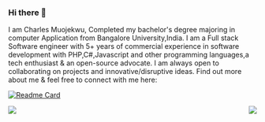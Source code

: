 ### Hi there 👋
I am Charles Muojekwu, Completed my bachelor's degree majoring in computer Application from Bangalore University,India. I am a Full stack Software engineer with 5+ years of commercial experience in software development with PHP,C#,Javascript and other programming languages,a tech enthusiast & an open-source advocate. I am always open to collaborating on projects and innovative/disruptive ideas. Find out more about me & feel free to connect with me here:


[![Readme Card](https://github-readme-stats.vercel.app/api/pin/?username=charlesmuojekwu&repo=github-readme-stats)](https://github.com/anuraghazra/github-readme-stats)

<a href="https://github.com/anuraghazra/github-readme-stats">
  <img align="left" src="https://github-readme-stats.vercel.app/api?username=charlesmuojekwu&hide=prs,issues" />
</a>
<a href="https://github.com/anuraghazra/github-readme-stats">
  <img align="right" src="https://github-readme-stats.vercel.app/api/top-langs/?username=charlesmuojekwu&layout=compact" />
</a>

<!--
**charlesmuojekwu/Charlesmuojekwu** is a ✨ _special_ ✨ repository because its `README.md` (this file) appears on your GitHub profile.

Here are some ideas to get you started:

- 🔭 I’m currently working on ...
- 🌱 I’m currently learning ...
- 👯 I’m looking to collaborate on ...
- 🤔 I’m looking for help with ...
- 💬 Ask me about ...
- 📫 How to reach me: ...
- 😄 Pronouns: ...
- ⚡ Fun fact: ...
-->
